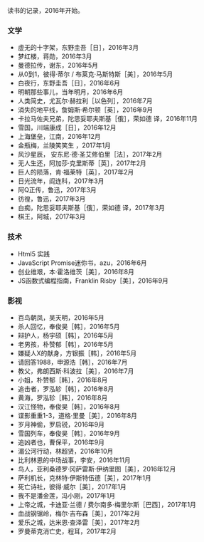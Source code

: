 读书的记录，2016年开始。

### 文学
- 虚无的十字架，东野圭吾［日］，2016年3月
- 梦红楼，蒋勋，2016年3月
- 曼德拉传，谢东，2016年5月
- 从0到1，彼得·蒂尔 / 布莱克·马斯特斯［美］，2016年5月
- 白夜行，东野圭吾［日］，2016年6月
- 明朝那些事儿，当年明月，2016年6月
- 人类简史，尤瓦尔·赫拉利［以色列］，2016年7月
- 消失的地平线，詹姆斯·希尔顿［英］，2016年9月
- 卡拉马佐夫兄弟，陀思妥耶夫斯基［俄］，荣如德 译，2016年11月
- 雪国，川端康成［日］，2016年12月
- 上海堡垒，江南，2016年12月
- 金瓶梅，兰陵笑笑生 ，2017年1月
- 风沙星辰， 安东尼·德·圣艾修伯里［法］，2017年2月
- 无人生还，阿加莎·克里斯蒂［英］，2017年2月
- 巨人的陨落，肯·福莱特［英］，2017年2月
- 日光流年，阎连科，2017年3月
- 阿Q正传，鲁迅，2017年3月
- 彷徨，鲁迅，2017年3月
- 白痴，陀思妥耶夫斯基［俄］，荣如德 译，2017年3月
- 棋王，阿城，2017年3月

### 技术
- Html5 实践
- JavaScript Promise迷你书，azu，2016年6月
- 创业维艰，本·霍洛维茨［美］，2016年8月
- JS函数式编程指南，Franklin Risby［美］，2016年9月

### 影视
- 百鸟朝凤，吴天明，2016年5月
- 杀人回忆，奉俊昊［韩］，2016年5月
- 辩护人，杨宇硕［韩］，2016年5月
- 老男孩，朴赞郁［韩］，2016年5月
- 嫌疑人X的献身，方银振［韩］，2016年5月
- 请回答1988，申源浩［韩］，2016年7月
- 教父，弗朗西斯·科波拉［美］，2016年7月
- 小姐，朴赞郁［韩］，2016年8月
- 追击者，罗泓轸［韩］，2016年8月
- 黄海，罗泓轸［韩］，2016年8月
- 汉江怪物，奉俊昊［韩］，2016年8月
- 谍影重重1-3，道格·里曼［美］，2016年8月
- 岁月神偷，罗启锐，2016年9月
- 雪国列车，奉俊昊［韩］，2016年9月
- 追凶者也，曹保平，2016年9月
- 湄公河行动，林超贤，2016年10月
- 比利林恩的中场战事，李安，2016年11月
- 鸟人，亚利桑德罗·冈萨雷斯·伊纳里图［美］，2016年12月
- 萨利机长，克林特·伊斯特伍德［美］，2017年1月
- 死亡诗社，彼得·威尔［美］，2017年1月
- 我不是潘金莲，冯小刚，2017年1月
- 上帝之城，卡迪亚·兰德 / 费尔南多·梅里尔斯［巴西］，2017年1月
- 血战钢锯岭，梅尔·吉布森［美］，2017年2月
- 爱乐之城，达米恩·查泽雷［美］，2017年2月
- 罗曼蒂克消亡史，程耳，2017年2月